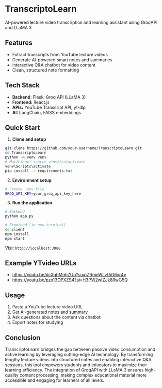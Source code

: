 # TranscriptoLearn

AI-powered lecture video transcription and learning assistant using GroqAPI and LLaMA 3.

## Features

- Extract transcripts from YouTube lecture videos
- Generate AI-powered smart notes and summaries
- Interactive Q&A chatbot for video content
- Clean, structured note formatting

## Tech Stack

- **Backend:** Flask, Groq API (LLaMA 3)
- **Frontend:** React.js
- **APIs:** YouTube Transcript API, yt-dlp
- **AI:** LangChain, FAISS embeddings

## Quick Start

1. **Clone and setup**
```bash
git clone https://github.com/your-username/TranscriptoLearn.git
cd TranscriptoLearn
python -m venv venv
# Mac/Linux: source venv/bin/activate  
venv\Scripts\activate
pip install -r requirements.txt
```

2. **Environment setup**
```bash
# Create .env file
GROQ_API_KEY=your_groq_api_key_here
```

3. **Run the application**
```bash
# Backend
python app.py

# Frontend (in new terminal)
cd client
npm install
npm start
```

Visit `http://localhost:3000`

## Example YTvideo URLs
- https://youtu.be/dcXqhMqhZUo?si=pZRpmWLvf5O6vr4v
- https://youtu.be/pzo13OPXZS4?si=H3PW2wIZJk8RwG5Q

## Usage

1. Paste a YouTube lecture video URL
2. Get AI-generated notes and summary
3. Ask questions about the content via chatbot
4. Export notes for studying

## Conclusion

TranscriptoLearn bridges the gap between passive video consumption and active learning by leveraging cutting-edge AI technology. By transforming lengthy lecture videos into structured notes and enabling interactive Q&A sessions, this tool empowers students and educators to maximize their learning efficiency. The integration of GroqAPI with LLaMA 3 ensures high-quality content processing, making complex educational material more accessible and engaging for learners of all levels.
